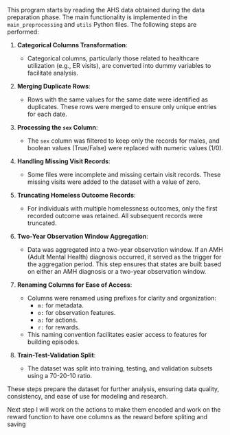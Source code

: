 

This program starts by reading the AHS data obtained during the data preparation phase. The main functionality is implemented in the `main_preprocessing` and `utils` Python files. The following steps are performed:

1. **Categorical Columns Transformation**:  
   - Categorical columns, particularly those related to healthcare utilization (e.g., ER visits), are converted into dummy variables to facilitate analysis.

2. **Merging Duplicate Rows**:  
   - Rows with the same values for the same date were identified as duplicates. These rows were merged to ensure only unique entries for each date.

3. **Processing the `sex` Column**:  
   - The `sex` column was filtered to keep only the records for males, and boolean values (True/False) were replaced with numeric values (1/0).

4. **Handling Missing Visit Records**:  
   - Some files were incomplete and missing certain visit records. These missing visits were added to the dataset with a value of zero.

5. **Truncating Homeless Outcome Records**:  
   - For individuals with multiple homelessness outcomes, only the first recorded outcome was retained. All subsequent records were truncated.

6. **Two-Year Observation Window Aggregation**:  
   - Data was aggregated into a two-year observation window. If an AMH (Adult Mental Health) diagnosis occurred, it served as the trigger for the aggregation period. This step ensures that states are built based on either an AMH diagnosis or a two-year observation window.

7. **Renaming Columns for Ease of Access**:  
   - Columns were renamed using prefixes for clarity and organization:
     - `m:` for metadata.
     - `o:` for observation features.
     - `a:` for actions.
     - `r:` for rewards.
   - This naming convention facilitates easier access to features for building episodes.

8. **Train-Test-Validation Split**:  
   - The dataset was split into training, testing, and validation subsets using a 70-20-10 ratio.

These steps prepare the dataset for further analysis, ensuring data quality, consistency, and ease of use for modeling and research.


Next step I will work on the actions to make them encoded and work on the reward function to have one columns as the reward before spliting and saving
